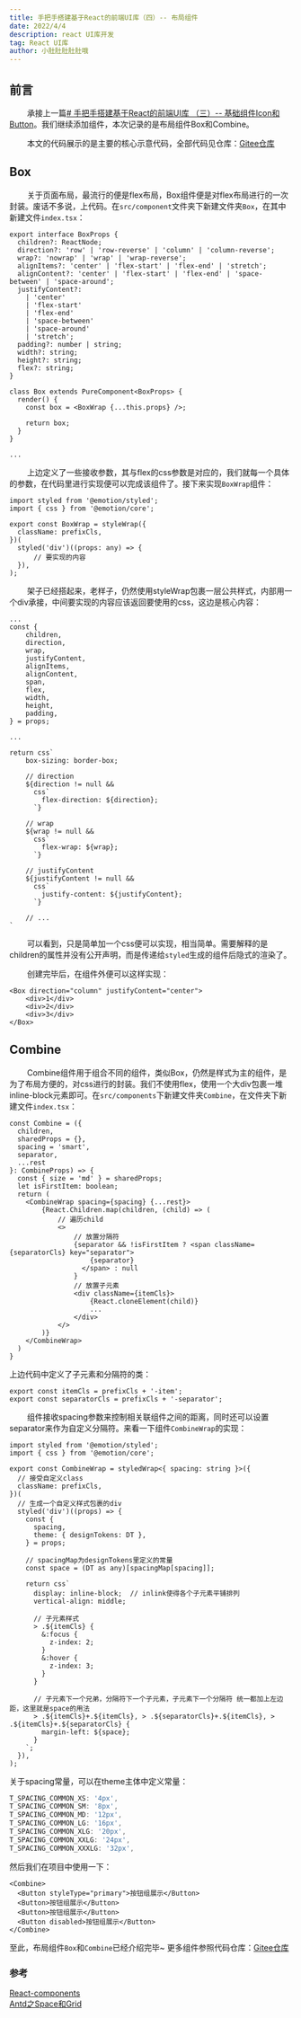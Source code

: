 ```yaml
---
title: 手把手搭建基于React的前端UI库（四）-- 布局组件
date: 2022/4/4
description: react UI库开发
tag: React UI库
author: 小肚肚肚肚肚哦
---
```

## 前言

&nbsp;&nbsp;&nbsp;&nbsp;&nbsp;&nbsp;&nbsp;&nbsp;承接上一篇[# 手把手搭建基于React的前端UI库 （三）-- 基础组件Icon和Button](https://juejin.cn/post/7076668781044924453)。我们继续添加组件，本次记录的是布局组件Box和Combine。

&nbsp;&nbsp;&nbsp;&nbsp;&nbsp;&nbsp;&nbsp;&nbsp;本文的代码展示的是主要的核心示意代码，全部代码见仓库：[Gitee仓库](https://gitee.com/dh1992/dux-ui-react/)


## Box

&nbsp;&nbsp;&nbsp;&nbsp;&nbsp;&nbsp;&nbsp;&nbsp;关于页面布局，最流行的便是flex布局，Box组件便是对flex布局进行的一次封装。废话不多说，上代码。在`src/component`文件夹下新建文件夹`Box`，在其中新建文件`index.tsx`：

```tsx
export interface BoxProps {
  children?: ReactNode;
  direction?: 'row' | 'row-reverse' | 'column' | 'column-reverse';
  wrap?: 'nowrap' | 'wrap' | 'wrap-reverse';
  alignItems?: 'center' | 'flex-start' | 'flex-end' | 'stretch';
  alignContent?: 'center' | 'flex-start' | 'flex-end' | 'space-between' | 'space-around';
  justifyContent?:
    | 'center'
    | 'flex-start'
    | 'flex-end'
    | 'space-between'
    | 'space-around'
    | 'stretch';
  padding?: number | string;
  width?: string;
  height?: string;
  flex?: string;
}

class Box extends PureComponent<BoxProps> {
  render() {
    const box = <BoxWrap {...this.props} />;

    return box;
  }
}

...

```
&nbsp;&nbsp;&nbsp;&nbsp;&nbsp;&nbsp;&nbsp;&nbsp;上边定义了一些接收参数，其与flex的css参数是对应的，我们就每一个具体的参数，在代码里进行实现便可以完成该组件了。接下来实现`BoxWrap`组件：


```tsx
import styled from '@emotion/styled';
import { css } from '@emotion/core';

export const BoxWrap = styleWrap({
  className: prefixCls,
})(
  styled('div')((props: any) => {
      // 要实现的内容
  }),
);
```
&nbsp;&nbsp;&nbsp;&nbsp;&nbsp;&nbsp;&nbsp;&nbsp;架子已经搭起来，老样子，仍然使用styleWrap包裹一层公共样式，内部用一个div承接，中间要实现的内容应该返回要使用的css，这边是核心内容：


```tsx
...
const {
    children,
    direction,
    wrap,
    justifyContent,
    alignItems,
    alignContent,
    span,
    flex,
    width,
    height,
    padding,
} = props;

...

return css`
    box-sizing: border-box;
    
    // direction
    ${direction != null &&
      css`
        flex-direction: ${direction};
      `}

    // wrap
    ${wrap != null &&
      css`
        flex-wrap: ${wrap};
      `}
      
    // justifyContent
    ${justifyContent != null &&
      css`
        justify-content: ${justifyContent};
      `}
      
    // ...
`
```
&nbsp;&nbsp;&nbsp;&nbsp;&nbsp;&nbsp;&nbsp;&nbsp;可以看到，只是简单加一个css便可以实现，相当简单。需要解释的是children的属性并没有公开声明，而是传递给`styled`生成的组件后隐式的渲染了。

&nbsp;&nbsp;&nbsp;&nbsp;&nbsp;&nbsp;&nbsp;&nbsp;创建完毕后，在组件外便可以这样实现：


```tsx
<Box direction="column" justifyContent="center">
    <div>1</div>
    <div>2</div>
    <div>3</div>
</Box>
```

## Combine
&nbsp;&nbsp;&nbsp;&nbsp;&nbsp;&nbsp;&nbsp;&nbsp;Combine组件用于组合不同的组件，类似Box，仍然是样式为主的组件，是为了布局方便的，对css进行的封装。我们不使用flex，使用一个大div包裹一堆inline-block元素即可。在`src/components`下新建文件夹`Combine`，在文件夹下新建文件`index.tsx`：


```tsx
const Combine = ({
  children,
  sharedProps = {},
  spacing = 'smart',
  separator,
  ...rest
}: CombineProps) => {
  const { size = 'md' } = sharedProps;
  let isFirstItem: boolean;
  return (
    <CombineWrap spacing={spacing} {...rest}>
        {React.Children.map(children, (child) => (
            // 遍历child
            <>
                // 放置分隔符
                {separator && !isFirstItem ? <span className={separatorCls} key="separator">
                    {separator}
                  </span> : null
                }
                // 放置子元素
                <div className={itemCls}>
                    {React.cloneElement(child)}
                    ...
                </div>
            </>
        )}
    </CombineWrap>
  )
}
```
上边代码中定义了子元素和分隔符的类：

```tsx
export const itemCls = prefixCls + '-item';
export const separatorCls = prefixCls + '-separator';
```

&nbsp;&nbsp;&nbsp;&nbsp;&nbsp;&nbsp;&nbsp;&nbsp;组件接收spacing参数来控制相关联组件之间的距离，同时还可以设置separator来作为自定义分隔符。来看一下组件`CombineWrap`的实现：

```tsx
import styled from '@emotion/styled';
import { css } from '@emotion/core';

export const CombineWrap = styledWrap<{ spacing: string }>({
  // 接受自定义class
  className: prefixCls,
})(
  // 生成一个自定义样式包裹的div
  styled('div')((props) => {
    const {
      spacing,
      theme: { designTokens: DT },
    } = props;
    
    // spacingMap为designTokens里定义的常量
    const space = (DT as any)[spacingMap[spacing]];

    return css`
      display: inline-block;  // inlink使得各个子元素平铺排列
      vertical-align: middle;
      
      // 子元素样式
      > .${itemCls} { 
        &:focus {
          z-index: 2;
        }
        &:hover {
          z-index: 3;
        }
      }
      
      // 子元素下一个兄弟，分隔符下一个子元素，子元素下一个分隔符 统一都加上左边距，这里就是space的用法
      > .${itemCls}+.${itemCls}, > .${separatorCls}+.${itemCls}, > .${itemCls}+.${separatorCls} {
        margin-left: ${space};
      }
    `;
  }),
);

```

关于spacing常量，可以在theme主体中定义常量：

```js
T_SPACING_COMMON_XS: '4px',
T_SPACING_COMMON_SM: '8px',
T_SPACING_COMMON_MD: '12px',
T_SPACING_COMMON_LG: '16px',
T_SPACING_COMMON_XLG: '20px',
T_SPACING_COMMON_XXLG: '24px',
T_SPACING_COMMON_XXXLG: '32px',
```

然后我们在项目中使用一下：

```tsx
<Combine>
  <Button styleType="primary">按钮组展示</Button>
  <Button>按钮组展示</Button>
  <Button>按钮组展示</Button>
  <Button disabled>按钮组展示</Button>
</Combine>
```


至此，布局组件`Box`和`Combine`已经介绍完毕~  更多组件参照代码仓库：[Gitee仓库](https://gitee.com/dh1992/dux-ui-react/)

### 参考

[React-components](https://ucloud-fe.github.io/react-components/)
<br>
[Antd之Space和Grid](https://ant.design/components/grid-cn/)